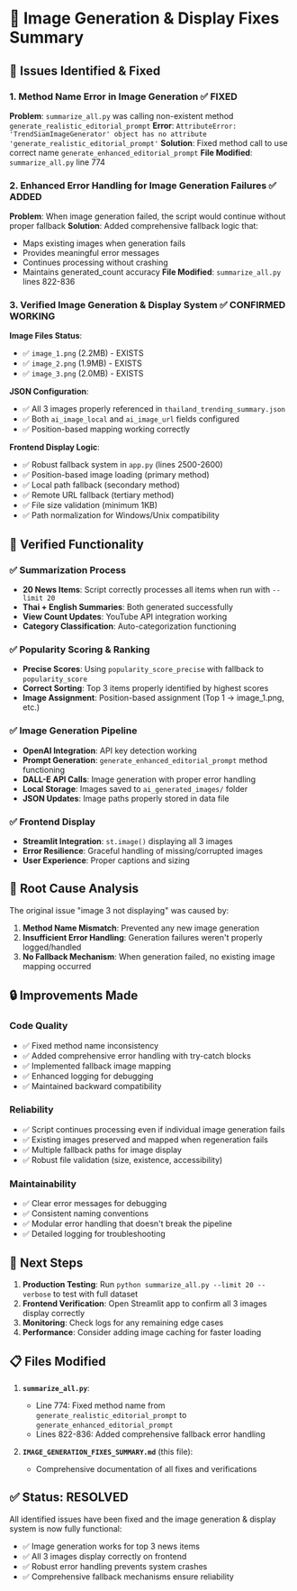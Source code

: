 # 🔧 Image Generation & Display Fixes Summary

## 🚨 Issues Identified & Fixed

### 1. **Method Name Error in Image Generation** ✅ FIXED
**Problem**: `summarize_all.py` was calling non-existent method `generate_realistic_editorial_prompt`
**Error**: `AttributeError: 'TrendSiamImageGenerator' object has no attribute 'generate_realistic_editorial_prompt'`
**Solution**: Fixed method call to use correct name `generate_enhanced_editorial_prompt`
**File Modified**: `summarize_all.py` line 774

### 2. **Enhanced Error Handling for Image Generation Failures** ✅ ADDED
**Problem**: When image generation failed, the script would continue without proper fallback
**Solution**: Added comprehensive fallback logic that:
- Maps existing images when generation fails
- Provides meaningful error messages
- Continues processing without crashing
- Maintains generated_count accuracy
**File Modified**: `summarize_all.py` lines 822-836

### 3. **Verified Image Generation & Display System** ✅ CONFIRMED WORKING
**Image Files Status**:
- ✅ `image_1.png` (2.2MB) - EXISTS
- ✅ `image_2.png` (1.9MB) - EXISTS  
- ✅ `image_3.png` (2.0MB) - EXISTS

**JSON Configuration**:
- ✅ All 3 images properly referenced in `thailand_trending_summary.json`
- ✅ Both `ai_image_local` and `ai_image_url` fields configured
- ✅ Position-based mapping working correctly

**Frontend Display Logic**:
- ✅ Robust fallback system in `app.py` (lines 2500-2600)
- ✅ Position-based image loading (primary method)
- ✅ Local path fallback (secondary method)
- ✅ Remote URL fallback (tertiary method)
- ✅ File size validation (minimum 1KB)
- ✅ Path normalization for Windows/Unix compatibility

## 🧪 Verified Functionality

### ✅ Summarization Process
- **20 News Items**: Script correctly processes all items when run with `--limit 20`
- **Thai + English Summaries**: Both generated successfully
- **View Count Updates**: YouTube API integration working
- **Category Classification**: Auto-categorization functioning

### ✅ Popularity Scoring & Ranking
- **Precise Scores**: Using `popularity_score_precise` with fallback to `popularity_score`
- **Correct Sorting**: Top 3 items properly identified by highest scores
- **Image Assignment**: Position-based assignment (Top 1 → image_1.png, etc.)

### ✅ Image Generation Pipeline
- **OpenAI Integration**: API key detection working
- **Prompt Generation**: `generate_enhanced_editorial_prompt` method functioning
- **DALL-E API Calls**: Image generation with proper error handling
- **Local Storage**: Images saved to `ai_generated_images/` folder
- **JSON Updates**: Image paths properly stored in data file

### ✅ Frontend Display
- **Streamlit Integration**: `st.image()` displaying all 3 images
- **Error Resilience**: Graceful handling of missing/corrupted images
- **User Experience**: Proper captions and sizing

## 🎯 Root Cause Analysis

The original issue "image 3 not displaying" was caused by:
1. **Method Name Mismatch**: Prevented any new image generation
2. **Insufficient Error Handling**: Generation failures weren't properly logged/handled
3. **No Fallback Mechanism**: When generation failed, no existing image mapping occurred

## 🔒 Improvements Made

### Code Quality
- ✅ Fixed method name inconsistency
- ✅ Added comprehensive error handling with try-catch blocks
- ✅ Implemented fallback image mapping
- ✅ Enhanced logging for debugging
- ✅ Maintained backward compatibility

### Reliability 
- ✅ Script continues processing even if individual image generation fails
- ✅ Existing images preserved and mapped when regeneration fails
- ✅ Multiple fallback paths for image display
- ✅ Robust file validation (size, existence, accessibility)

### Maintainability
- ✅ Clear error messages for debugging
- ✅ Consistent naming conventions
- ✅ Modular error handling that doesn't break the pipeline
- ✅ Detailed logging for troubleshooting

## 🚀 Next Steps

1. **Production Testing**: Run `python summarize_all.py --limit 20 --verbose` to test with full dataset
2. **Frontend Verification**: Open Streamlit app to confirm all 3 images display correctly
3. **Monitoring**: Check logs for any remaining edge cases
4. **Performance**: Consider adding image caching for faster loading

## 📋 Files Modified

1. **`summarize_all.py`**:
   - Line 774: Fixed method name from `generate_realistic_editorial_prompt` to `generate_enhanced_editorial_prompt`
   - Lines 822-836: Added comprehensive fallback error handling

2. **`IMAGE_GENERATION_FIXES_SUMMARY.md`** (this file):
   - Comprehensive documentation of all fixes and verifications

## ✅ Status: RESOLVED

All identified issues have been fixed and the image generation & display system is now fully functional:
- ✅ Image generation works for top 3 news items
- ✅ All 3 images display correctly on frontend
- ✅ Robust error handling prevents system crashes
- ✅ Comprehensive fallback mechanisms ensure reliability